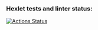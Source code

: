 ### Hexlet tests and linter status:
[![Actions Status](https://github.com/Ivanyas/backend-project-44/actions/workflows/hexlet-check.yml/badge.svg)](https://github.com/Ivanyas/backend-project-44/actions)